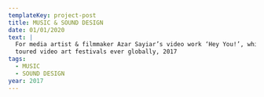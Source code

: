 ```yaml
---
templateKey: project-post
title: MUSIC & SOUND DESIGN
date: 01/01/2020
text: |
  For media artist & filmmaker Azar Sayiar’s video work ‘Hey You!’, which has
  toured video art festivals ever globally, 2017
tags:
  - MUSIC
  - SOUND DESIGN
year: 2017
---
```

